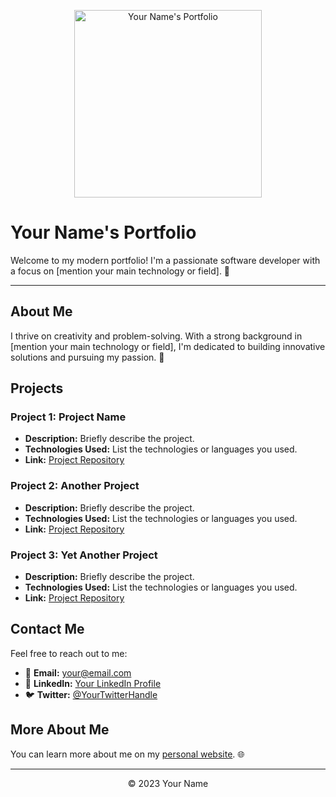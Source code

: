 <p align="center">
    <img src="https://your-portfolio-image-url.com/your-image.jpg" alt="Your Name's Portfolio" width="300">
</p>

# Your Name's Portfolio

Welcome to my modern portfolio! I'm a passionate software developer with a focus on [mention your main technology or field]. 🚀

---

## About Me

I thrive on creativity and problem-solving. With a strong background in [mention your main technology or field], I'm dedicated to building innovative solutions and pursuing my passion. 🌟

## Projects

### Project 1: Project Name

- **Description:** Briefly describe the project.
- **Technologies Used:** List the technologies or languages you used.
- **Link:** [Project Repository](#)

### Project 2: Another Project

- **Description:** Briefly describe the project.
- **Technologies Used:** List the technologies or languages you used.
- **Link:** [Project Repository](#)

### Project 3: Yet Another Project

- **Description:** Briefly describe the project.
- **Technologies Used:** List the technologies or languages you used.
- **Link:** [Project Repository](#)

## Contact Me

Feel free to reach out to me:

- :e-mail: **Email:** [your@email.com](mailto:your@email.com)
- :briefcase: **LinkedIn:** [Your LinkedIn Profile](https://www.linkedin.com/in/yourprofile/)
- :bird: **Twitter:** [@YourTwitterHandle](https://twitter.com/YourTwitterHandle)

## More About Me

You can learn more about me on my [personal website](https://www.yourwebsite.com). 🌐

---

<div align="center">
    &copy; 2023 Your Name
</div>

